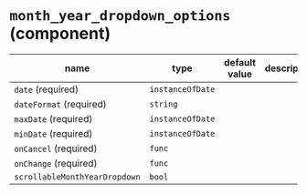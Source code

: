 `month_year_dropdown_options` (component)
=========================================


| name  | type  | default value  | description  |
|---|---|---|---|
|`date` (required)|`instanceOfDate`|||
|`dateFormat` (required)|`string`|||
|`maxDate` (required)|`instanceOfDate`|||
|`minDate` (required)|`instanceOfDate`|||
|`onCancel` (required)|`func`|||
|`onChange` (required)|`func`|||
|`scrollableMonthYearDropdown`|`bool`|||